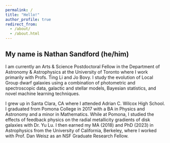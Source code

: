 ```yaml
---
permalink: /
title: "Hello!"
author_profile: true
redirect_from: 
  - /about/
  - /about.html
---
```


## My name is Nathan Sandford (he/him)

I am currently an Arts & Science Postdoctoral Fellow in the Department of Astronomy & Astrophysics at the University of Toronto where I work primarily with Profs. Ting Li and Jo Bovy. I study the evolution of Local Group dwarf galaxies using a combination of photometric and spectroscopic data, galactic and stellar models, Bayesian statistics, and novel machine learning techniques. 

I grew up in Santa Clara, CA where I attended Adrian C. Wilcox High School. I graduated from Pomona College in 2017 with a BA in Physics and Astronomy and a minor in Mathematics. While at Pomona, I studied the effects of feedback physics on the radial metallicity gradients of disk galaxies with Dr. Yu Lu. I then earned my MA (2018) and PhD (2023) in Astrophysics from the University of California, Berkeley, where I worked with Prof. Dan Weisz as an NSF Graduate Research Fellow. 
